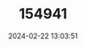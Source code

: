 ---
title: "154941"
category: "Ethadophis merenda"
draft: false
date: 2024-02-22 13:03:51
languages:
  Spanish; Castilian: ["TIESO MERIENDA"]
  English: ["Snack Eel"]
---